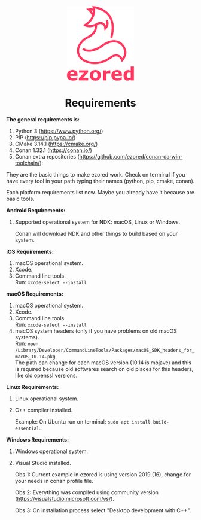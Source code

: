 <p align="center"><a href="https://github.com/ezored/ezored" target="_blank" rel="noopener noreferrer"><img width="180" src="../images/doc-logo.png" alt="ezored logo"></a></p>

<h1 align="center"><strong>Requirements</strong></h1>

**The general requirements is:**

1. Python 3 (https://www.python.org/)  
2. PIP (https://pip.pypa.io/)
3. CMake 3.14.1 (https://cmake.org/)  
4. Conan 1.32.1 (https://conan.io/)
5. Conan extra repositories (https://github.com/ezored/conan-darwin-toolchain/):

They are the basic things to make ezored work. Check on terminal if you have every tool in your path typing their names (python, pip, cmake, conan).

Each platform requirements list now. Maybe you already have it because are basic tools.

**Android Requirements:**

1. Supported operational system for NDK: macOS, Linux or Windows.  
    
    Conan will download NDK and other things to build based on your system.

**iOS Requirements:**

1. macOS operational system.
2. Xcode.
3. Command line tools.  
    Run: ```xcode-select --install```

**macOS Requirements:**

1. macOS operational system.
2. Xcode.
3. Command line tools.  
    Run: ```xcode-select --install```
4. macOS system headers (only if you have problems on old macOS systems).  
    Run: ```open /Library/Developer/CommandLineTools/Packages/macOS_SDK_headers_for_macOS_10.14.pkg```  
    The path can change for each macOS version (10.14 is mojave) and this is required because old softwares search on old places for this headers, like old openssl versions.

**Linux Requirements:**

1. Linux operational system.
2. C++ compiler installed.

    Example: On Ubuntu run on terminal: ```sudo apt install build-essential```.

**Windows Requirements:**

1. Windows operational system.
2. Visual Studio installed.  

    Obs 1: Current example in ezored is using version 2019 (16), change for your needs in conan profile file.

    Obs 2: Everything was compiled using community version (https://visualstudio.microsoft.com/vs/).  

    Obs 3: On installation process select "Desktop development with C++".  
